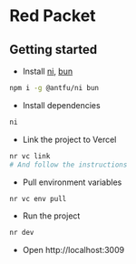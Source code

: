 # Red Packet

## Getting started

- Install [ni](https://github.com/antfu/ni), [bun](https://bun.sh/)

```bash
npm i -g @antfu/ni bun
```

- Install dependencies

```bash
ni
```

- Link the project to Vercel

```bash
nr vc link
# And follow the instructions
```

- Pull environment variables

```bash
nr vc env pull
```

- Run the project

```bash
nr dev
```

- Open http://localhost:3009
